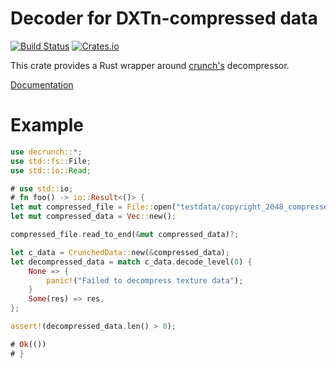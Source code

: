 # Decoder for DXTn-compressed data
[![Build Status](https://travis-ci.org/ifeherva/decrunch.svg?branch=master)](https://travis-ci.org/ifeherva/decrunch) [![Crates.io](https://img.shields.io/crates/v/decrunch.svg)](https://crates.io/crates/decrunch)

This crate provides a Rust wrapper around [crunch's](https://github.com/BinomialLLC/crunch) decompressor.

[Documentation](https://docs.rs/decrunch/0.1.0/)

# Example

```rust
use decrunch::*;
use std::fs::File;
use std::io::Read;

# use std::io;
# fn foo() -> io::Result<()> {
let mut compressed_file = File::open("testdata/copyright_2048_compressed.dat")?;
let mut compressed_data = Vec::new();

compressed_file.read_to_end(&mut compressed_data)?;

let c_data = CrunchedData::new(&compressed_data);
let decompressed_data = match c_data.decode_level(0) {
    None => {
        panic!("Failed to decompress texture data");
    }
    Some(res) => res,
};

assert!(decompressed_data.len() > 0);

# Ok(())
# }
```
